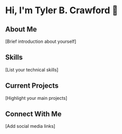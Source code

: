 # Hi, I'm Tyler B. Crawford 👋

## About Me
[Brief introduction about yourself]

## Skills
[List your technical skills]

## Current Projects
[Highlight your main projects]

## Connect With Me
[Add social media links]
